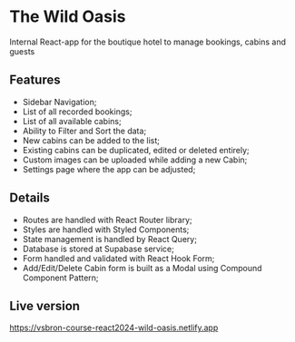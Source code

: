 # The Wild Oasis

Internal React-app for the boutique hotel to manage bookings, cabins and guests

## Features

- Sidebar Navigation;
- List of all recorded bookings;
- List of all available cabins;
- Ability to Filter and Sort the data;
- New cabins can be added to the list;
- Existing cabins can be duplicated, edited or deleted entirely;
- Custom images can be uploaded while adding a new Cabin;
- Settings page where the app can be adjusted;

## Details

- Routes are handled with React Router library;
- Styles are handled with Styled Components;
- State management is handled by React Query;
- Database is stored at Supabase service;
- Form handled and validated with React Hook Form;
- Add/Edit/Delete Cabin form is built as a Modal using Compound Component Pattern;

## Live version

https://vsbron-course-react2024-wild-oasis.netlify.app
